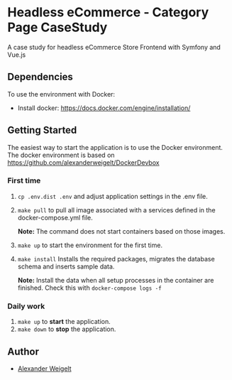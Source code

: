 # Headless eCommerce - Category Page CaseStudy

A case study for  headless eCommerce Store Frontend with Symfony and Vue.js

## Dependencies

To use the environment with Docker:
-   Install docker: https://docs.docker.com/engine/installation/

## Getting Started

The easiest way to start the application is to use the Docker environment. 
The docker environment is based on https://github.com/alexanderweigelt/DockerDevbox

### First time

1. `cp .env.dist .env` and adjust application settings in the .env file.
2. `make pull` to pull all image associated with a services defined in the docker-compose.yml file. 

    **Note:** The command does not start containers based on those images.

3. `make up` to start the environment for the first time.
4. `make install` Installs the required packages, migrates the database schema and inserts sample data.
    
    **Note:** Install the data when all setup processes in the container are finished. Check this with `docker-compose logs -f`

### Daily work

1. `make up` to **start** the application.
2. `make down` to **stop** the application.

## Author

* [Alexander Weigelt](mailto:webdesign@alexander-weigelt.de)

